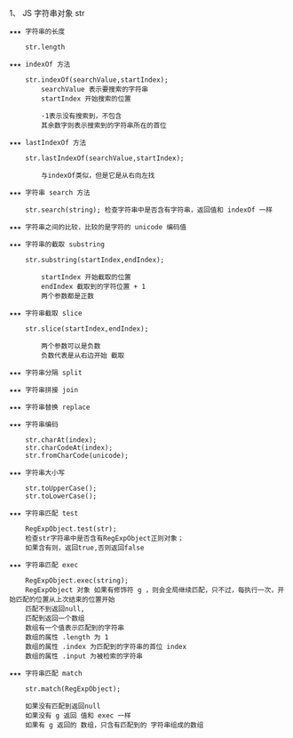 1、  JS 字符串对象 str 

    ★★★ 字符串的长度
    
        str.length
        
    ★★★ indexOf 方法
    
        str.indexOf(searchValue,startIndex); 
            searchValue 表示要搜索的字符串
            startIndex 开始搜索的位置
            
            -1表示没有搜索到，不包含
            其余数字则表示搜索到的字符串所在的首位
    
    ★★★ lastIndexOf 方法
    
        str.lastIndexOf(searchValue,startIndex);
        
            与indexOf类似，但是它是从右向左找
            
    ★★★ 字符串 search 方法
     
        str.search(string); 检查字符串中是否含有字符串，返回值和 indexOf 一样    
            
    ★★★ 字符串之间的比较，比较的是字符的 unicode 编码值
    
    ★★★ 字符串的截取 substring
    
        str.substring(startIndex,endIndex);
        
            startIndex 开始截取的位置
            endIndex 截取到的字符位置 + 1
            两个参数都是正数
            
    ★★★ 字符串截取 slice
    
        str.slice(startIndex,endIndex);
        
            两个参数可以是负数
            负数代表是从右边开始 截取
            
    ★★★ 字符串分隔 split
    
    ★★★ 字符串拼接 join
    
    ★★★ 字符串替换 replace
    
    ★★★ 字符串编码
    
        str.charAt(index);
        str.charCodeAt(index);
        str.fromCharCode(unicode);
    
    ★★★ 字符串大小写
    
        str.toUpperCase();
        str.toLowerCase();
    
    ★★★ 字符串匹配 test
        
        RegExpObject.test(str);
        检查str字符串中是否含有RegExpObject正则对象；
        如果含有则，返回true,否则返回false
        
    ★★★ 字符串匹配 exec
    
        RegExpObject.exec(string);
        RegExpObject 对象 如果有修饰符 g ，则会全局继续匹配，只不过，每执行一次，开始匹配的位置从上次结束的位置开始
        匹配不到返回null,
        匹配到返回一个数组 
        数组有一个值表示匹配到的字符串
        数组的属性 .length 为 1
        数组的属性 .index 为匹配到的字符串的首位 index
        数组的属性 .input 为被检索的字符串
        
    ★★★ 字符串匹配 match
    
        str.match(RegExpObject);
        
        如果没有匹配到返回null
        如果没有 g 返回 值和 exec 一样
        如果有 g 返回的 数组，只含有匹配到的 字符串组成的数组
        
        
                   
